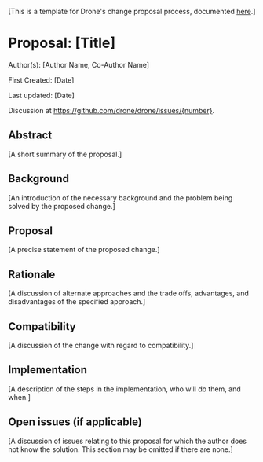 [This is a template for Drone's change proposal process, documented [here](../README.md).]

# Proposal: [Title]

Author(s): [Author Name, Co-Author Name]

First Created: [Date]

Last updated: [Date]

Discussion at https://github.com/drone/drone/issues/{number}.

## Abstract

[A short summary of the proposal.]

## Background

[An introduction of the necessary background and the problem being solved by the proposed change.]

## Proposal

[A precise statement of the proposed change.]

## Rationale

[A discussion of alternate approaches and the trade offs, advantages, and disadvantages of the specified approach.]

## Compatibility

[A discussion of the change with regard to compatibility.]

## Implementation

[A description of the steps in the implementation, who will do them, and when.]

## Open issues (if applicable)

[A discussion of issues relating to this proposal for which the author does not know the solution. This section may be omitted if there are none.]
